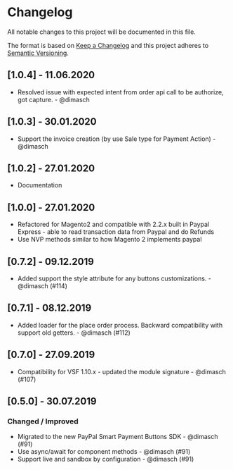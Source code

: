 # Changelog

All notable changes to this project will be documented in this file.

The format is based on [Keep a Changelog](https://keepachangelog.com/en/1.0.0/)
and this project adheres to [Semantic Versioning](https://semver.org/spec/v2.0.0.html).

## [1.0.4] - 11.06.2020

- Resolved issue with expected intent from order api call to be authorize, got capture. - @dimasch

## [1.0.3] - 30.01.2020

- Support the invoice creation (by use Sale type for Payment Action) - @dimasch

## [1.0.2] - 27.01.2020

- Documentation

## [1.0.0] - 27.01.2020

- Refactored for Magento2 and compatible with 2.2.x built in Paypal Express - able to read transaction data from Paypal and do Refunds
- Use NVP methods similar to how Magento 2 implements paypal

## [0.7.2] - 09.12.2019
- Added support the style attribute for any buttons customizations. - @dimasch (#114)

## [0.7.1] - 08.12.2019
- Added loader for the place order process. Backward compatibility with support old getters. - @dimasch (#112)

## [0.7.0] - 27.09.2019
- Compatibility for VSF 1.10.x - updated the module signature - @dimasch (#107)

## [0.5.0] - 30.07.2019

### Changed / Improved

- Migrated to the new PayPal Smart Payment Buttons SDK  - @dimasch (#91)
- Use async/await for component methods - @dimasch (#91)
- Support live and sandbox by configuration - @dimasch (#91)
